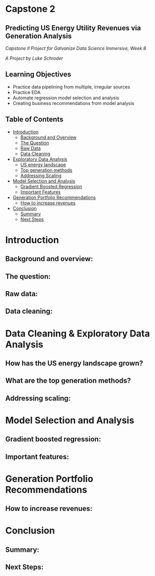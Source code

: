 # Capstone 2

## Predicting US Energy Utility Revenues via Generation Analysis
*Capstone II Project for Galvanize Data Science Immersive, Week 8*
 
*A Project by Luke Schroder*
## Learning Objectives
- Practice data pipelining from multiple, irregular sources
- Practice EDA
- Automate regression model selection and analysis
- Creating business recommendations from model analysis
## Table of Contents
- [Introduction](#Introduction)   
   - [Background and Overview](#background-and-overview)
   - [The Question](#the-question)
   - [Raw Data](#raw-data)
   - [Data Cleaning](#data-cleaning)
- [Exploratory Data Analysis](#Data-Cleaning-&-Exploratory-Data-Analysis)
   - [US energy landscape](#How-has-the-US-energy-landscape-grown)
   - [Top generation methods](#What-are-the-top-generation-methods)
   - [Addressing Scaling](#Addressing-scaling)
- [Model Selection and Analysis](#Model-Selection-and-Analysis)
   - [Gradient Boosted Regression](#Gradient-Boosted-Regression)
   - [Important Features](#Important-features)
- [Generation Portfolio Recommendations](#Generation-Portfolio-Recommendations)
  - [How to increase revenues](#How-to-increase-revenues)
- [Conclusion](#conclusion)
   - [Summary](#summary)
   - [Next Steps](#next-steps)
 
# Introduction
## Background and overview:

 
## The question:

## Raw data:

## Data cleaning:



# Data Cleaning & Exploratory Data Analysis
## How has the US energy landscape grown?


## What are the top generation methods?

 
## Addressing scaling:


# Model Selection and Analysis
## Gradient boosted regression:

## Important features:

# Generation Portfolio Recommendations
## How to increase revenues:

# Conclusion
## Summary:

## Next Steps:
